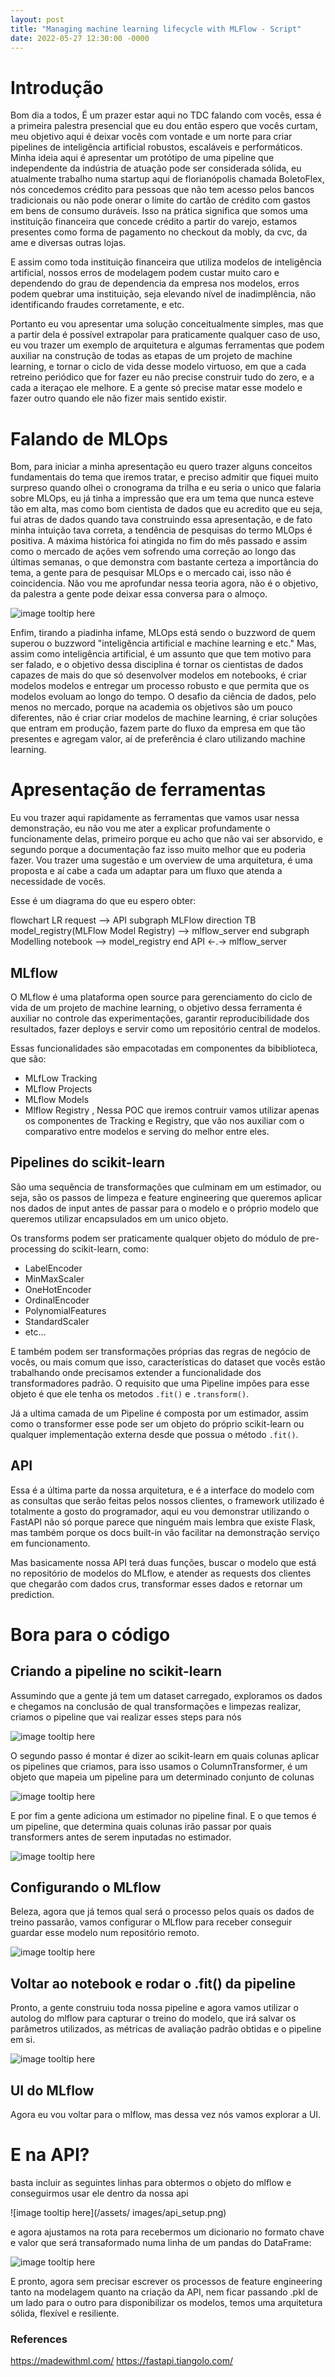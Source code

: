 ```yaml
---
layout: post
title: "Managing machine learning lifecycle with MLFlow - Script"
date: 2022-05-27 12:30:00 -0000
---
```


# Introdução

Bom dia a todos,
É um prazer estar aqui no TDC falando com vocês, essa é a primeira palestra presencial que eu dou então espero que vocês curtam, meu objetivo aqui é deixar vocês com vontade e um norte para criar pipelines de inteligência artificial robustos, escaláveis e performáticos.
Minha ideia aqui é apresentar um protótipo de uma pipeline que independente da indústria de atuação pode ser considerada sólida, eu atualmente trabalho numa startup aqui de florianópolis chamada BoletoFlex, nós concedemos crédito para pessoas que não tem acesso pelos bancos tradicionais ou não pode onerar o limite do cartão de crédito com gastos em bens de consumo duráveis. Isso na prática significa que somos uma instituição financeira que concede crédito a partir do varejo, estamos presentes como forma de pagamento no checkout da mobly, da cvc, da ame e diversas outras lojas.

E assim como toda instituição financeira que utiliza modelos de inteligência artificial, nossos erros de modelagem podem custar muito caro e dependendo do grau de dependencia da empresa nos modelos, erros podem quebrar uma instituição, seja elevando nível de inadimplência, não identificando fraudes corretamente, e etc.

Portanto eu vou apresentar uma solução conceitualmente simples, mas que a partir dela é possível extrapolar para praticamente qualquer caso de uso, eu vou trazer um exemplo de arquitetura e algumas ferramentas que podem auxiliar na construção de todas as etapas de um projeto de machine learning, e tornar o ciclo de vida desse modelo virtuoso, em que a cada retreino periódico que for fazer eu não precise construir tudo do zero, e a cada a iteraçao ele melhore. E a gente só precise matar esse modelo e fazer outro quando ele não fizer mais sentido existir.

# Falando de MLOps

Bom, para iniciar a minha apresentação eu quero trazer alguns conceitos fundamentais do tema que iremos tratar, e preciso admitir que fiquei muito surpreso quando olhei o cronograma da trilha e eu seria o unico que falaria sobre MLOps, eu já tinha a impressão que era um tema que nunca esteve tão em alta, mas como bom cientista de dados que eu acredito que eu seja, fui atras de dados quando tava construindo essa apresentação, e de fato minha intuição tava correta, a tendência de pesquisas do termo MLOps é positiva. A máxima histórica foi atingida no fim do mês passado e assim como o mercado de ações vem sofrendo uma correção ao longo das últimas semanas, o que demonstra com bastante certeza a importância do tema, a gente para de pesquisar MLOps e o mercado cai, isso não é coincidencia. Não vou me aprofundar nessa teoria agora, não é o objetivo, da palestra a gente pode deixar essa conversa para o almoço.

![image tooltip here](/assets/images/mlops-trends.png)

Enfim, tirando a piadinha infame, MLOps está sendo o buzzword de quem superou o buzzword "inteligência artificial e machine learning e etc." Mas, assim como inteligência artificial, é um assunto que que tem motivo para ser falado, e o objetivo dessa disciplina é tornar os cientistas de dados capazes de mais do que só desenvolver modelos em notebooks, é criar modelos modelos e entregar um processo robusto e que permita que os modelos evoluam ao longo do tempo. O desafio da ciência de dados, pelo menos no mercado, porque na academia os objetivos são um pouco diferentes, não é criar criar modelos de machine learning, é criar soluções que entram em produção, fazem parte do fluxo da empresa em que tão presentes e agregam valor, aí de preferência é claro utilizando machine learning.

# Apresentação de ferramentas

Eu vou trazer aqui rapidamente as ferramentas que vamos usar nessa demonstração, eu não vou me ater a explicar profundamente o funcionamente delas, primeiro porque eu acho que não vai ser absorvido, e segundo porque a documentação faz isso muito melhor que eu poderia fazer. Vou trazer uma sugestão e um overview de uma arquitetura, é uma proposta e aí cabe a cada um adaptar para um fluxo que atenda a necessidade de vocês.

Esse é um diagrama do que eu espero obter:

<div class="mermaid">
  flowchart LR
    request --> API 
    subgraph MLFlow
      direction TB
      model_registry(MLFlow Model Registry) --> mlflow_server 
    end
    subgraph Modelling
      notebook --> model_registry
    end
    API <-.-> mlflow_server
</div>

## MLflow

O MLflow é uma plataforma open source para gerenciamento do ciclo de vida de um projeto de machine learning, o objetivo dessa ferramenta é auxiliar no controle das experimentações, garantir reproducibilidade dos resultados, fazer deploys e servir como um repositório central de modelos.

Essas funcionalidades são empacotadas em componentes da bibiblioteca, que são:

- MLfLow Tracking
- MLflow Projects
- MLflow Models
- Mlflow Registry
  ,
  Nessa POC que iremos contruir vamos utilizar apenas os componentes de Tracking e Registry, que vão nos auxiliar com o comparativo entre modelos e serving do melhor entre eles.

## Pipelines do scikit-learn

São uma sequência de transformações que culminam em um estimador, ou seja, são os passos de limpeza e feature engineering que queremos aplicar nos dados de input antes de passar para o modelo e o próprio modelo que queremos utilizar encapsulados em um unico objeto.

Os transforms podem ser praticamente qualquer objeto do módulo de pre-processing do scikit-learn, como:

- LabelEncoder
- MinMaxScaler
- OneHotEncoder
- OrdinalEncoder
- PolynomialFeatures
- StandardScaler
- etc...

E também podem ser transformações próprias das regras de negócio de vocês, ou mais comum que isso, características do dataset que vocês estão trabalhando onde precisamos extender a funcionalidade dos transformadores padrão. O requisito que uma Pipeline impões para esse objeto é que ele tenha os metodos `.fit()` e `.transform()`.

Já a ultima camada de um Pipeline é composta por um estimador, assim como o transformer esse pode ser um objeto do próprio scikit-learn ou qualquer implementação externa desde que possua o método `.fit()`.

## API

Essa é a última parte da nossa arquitetura, e é a interface do modelo com as consultas que serão feitas pelos nossos clientes, o framework utilizado é totalmente a gosto do programador, aqui eu vou demonstrar utilizando o FastAPI não só porque parece que ninguém mais lembra que existe Flask, mas também porque os docs built-in vão facilitar na demonstração serviço em funcionamento.

Mas basicamente nossa API terá duas funções, buscar o modelo que está no repositório de modelos do MLflow, e atender as requests dos clientes que chegarão com dados crus, transformar esses dados e retornar um prediction.

# Bora para o código

## Criando a pipeline no scikit-learn

Assumindo que a gente já tem um dataset carregado, exploramos os dados e chegamos na conclusão de qual transformações e limpezas realizar, criamos o pipeline que vai realizar esses steps para nós

![image tooltip here](/assets/images/pipeline_step_1.png)

O segundo passo é montar é dizer ao scikit-learn em quais colunas aplicar os pipelines que criamos, para isso usamos o ColumnTransformer, é um objeto que mapeia um pipeline para um determinado conjunto de colunas

![image tooltip here](/assets/images/pipeline_step_2.png)

E por fim a gente adiciona um estimador no pipeline final. E o que temos é um pipeline, que determina quais colunas irão passar por quais transformers antes de serem inputadas no estimador.

![image tooltip here](/assets/images/pipeline_step_3.png)

## Configurando o MLflow

Beleza, agora que já temos qual será o processo pelos quais os dados de treino passarão, vamos configurar o MLflow para receber conseguir guardar esse modelo num repositório remoto.

![image tooltip here](/assets/images/mlflow_server.png)

## Voltar ao notebook e rodar o .fit() da pipeline

Pronto, a gente construiu toda nossa pipeline e agora vamos utilizar o autolog do mlflow para capturar o treino do modelo, que irá salvar os parâmetros utilizados, as métricas de avaliação padrão obtidas e o pipeline em si.

![image tooltip here](/assets/images/logistic_regression_pipeline.png)

## UI do MLflow

Agora eu vou voltar para o mlflow, mas dessa vez nós vamos explorar a UI.

# E na API?

basta incluir as seguintes linhas para obtermos o objeto do mlflow e conseguirmos usar ele dentro da nossa api

![image tooltip here](/assets/ images/api_setup.png)

e agora ajustamos na rota para recebermos um dicionario no formato chave e valor que será transaformado numa linha de um pandas do DataFrame:

![image tooltip here](/assets/images/predict_route.png)

E pronto, agora sem precisar escrever os processos de feature engineering tanto na modelagem quanto na criação da API, nem ficar passando .pkl de um lado para o outro para disponibilizar os modelos, temos uma arquitetura sólida, flexível e resiliente.

### References

https://madewithml.com/
https://fastapi.tiangolo.com/
